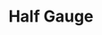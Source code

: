 ---
title:  "Half Gauge"
category: stitches
description: "This is a test."
published: true
js_gist: "66baa815bde4ff6c7c4de13d6b5a44e4"
knitout_gist: "509853928a04d3a54fd0352aa71f2b61"
image: "assets/images/IMG_1550"
---